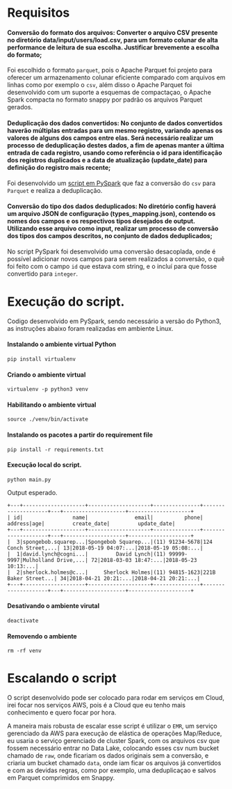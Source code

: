 # Requisitos

#### Conversão do formato dos arquivos: Converter o arquivo CSV presente no diretório data/input/users/load.csv, para um formato colunar de alta performance de leitura de sua escolha. Justificar brevemente a escolha do formato;

Foi escolhido o formato `parquet`, pois o Apache Parquet foi projeto para oferecer um armazenamento colunar eficiente comparado com arquivos em linhas como por exemplo o `csv`, além disso o Apache Parquet foi desenvolvido com um suporte a esquemas de compactaçao, o Apache Spark compacta no formato snappy por padrão os arquivos Parquet gerados.

#### Deduplicação dos dados convertidos: No conjunto de dados convertidos haverão múltiplas entradas para um mesmo registro, variando apenas os valores de alguns dos campos entre elas. Será necessário realizar um processo de deduplicação destes dados, a fim de apenas manter a última entrada de cada registro, usando como referência o id para identificação dos registros duplicados e a data de atualização (update_date) para definição do registro mais recente;

Foi desenvolvido um [script em PySpark](main.py) que faz a conversão do `csv` para `Parquet` e realiza a deduplicação.

#### Conversão do tipo dos dados deduplicados: No diretório config haverá um arquivo JSON de configuração (types_mapping.json), contendo os nomes dos campos e os respectivos tipos desejados de output. Utilizando esse arquivo como input, realizar um processo de conversão dos tipos dos campos descritos, no conjunto de dados deduplicados;

No script PySpark foi desenvolvido uma conversão desacoplada, onde é possível adicionar novos campos para serem realizados a conversão, o quê foi feito com o campo `id` que estava com string, e o incluí para que fosse convertido para `integer`.

# Execução do script.

Codigo desenvolvido em PySpark, sendo necessário a versão do Python3, as instruções abaixo foram realizadas em ambiente Linux.

#### Instalando o ambiente virtual Python
```
pip install virtualenv
```

#### Criando o ambiente virtual

```
virtualenv -p python3 venv 
```

#### Habilitando o ambiente virtual

```
source ./venv/bin/activate
```


#### Instalando os pacotes a partir do requirement file

```
pip install -r requirements.txt
```
#### Execução local do script.

```
python main.py
```

Output esperado.

```
+---+--------------------+--------------------+---------------+--------------------+---+--------------------+--------------------+
| id|                name|               email|          phone|             address|age|         create_date|         update_date|
+---+--------------------+--------------------+---------------+--------------------+---+--------------------+--------------------+
|  3|spongebob.squarep...|Spongebob Squarep...|(11) 91234-5678|124 Conch Street,...| 13|2018-05-19 04:07:...|2018-05-19 05:08:...|
|  1|david.lynch@cogni...|         David Lynch|(11) 99999-9997|Mulholland Drive,...| 72|2018-03-03 18:47:...|2018-05-23 10:13:...|
|  2|sherlock.holmes@c...|     Sherlock Holmes|(11) 94815-1623|221B Baker Street...| 34|2018-04-21 20:21:...|2018-04-21 20:21:...|
+---+--------------------+--------------------+---------------+--------------------+---+--------------------+--------------------+
```

#### Desativando o ambiente virutal

```
deactivate
```

#### Removendo o ambiente

```
rm -rf venv
```

# Escalando o script

O script desenvolvido pode ser colocado para rodar em serviços em Cloud, irei focar nos serviços AWS, pois é a Cloud que eu tenho mais conhecimento e quero focar por hora.

A maneira mais robusta de escalar esse script é utilizar o `EMR`, um serviço gerenciado da AWS para execução de elástica de operações Map/Reduce, eu usaria o serviço gerenciado de cluster Spark, com os arquivos csv que fossem necessário entrar no Data Lake, colocando esses csv num bucket chamado de `raw`, onde ficariam os dados originais sem a conversão, e criaria um bucket chamado `data`, onde iam ficar os arquivos já convertidos e com as devidas regras, como por exemplo, uma deduplicaçao e salvos em Parquet comprimidos em Snappy.
